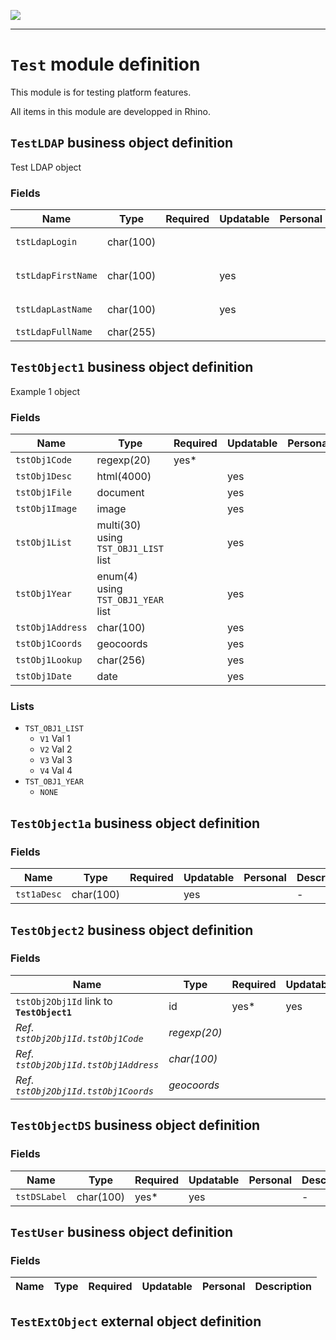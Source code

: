 <!--
 ___ _            _ _    _ _    __
/ __(_)_ __  _ __| (_)__(_) |_ /_/
\__ \ | '  \| '_ \ | / _| |  _/ -_)
|___/_|_|_|_| .__/_|_\__|_|\__\___|
            |_| 
-->
![](https://docs.simplicite.io//logos/logo250.png)
* * *

`Test` module definition
========================

This module is for testing platform features.

All items in this module are developped in Rhino.

`TestLDAP` business object definition
-------------------------------------

Test LDAP object

### Fields

| Name                                                         | Type                                     | Required | Updatable | Personal | Description                                                                      | 
| ------------------------------------------------------------ | ---------------------------------------- | -------- | --------- | -------- | -------------------------------------------------------------------------------- |
| `tstLdapLogin`                                               | char(100)                                |          |           |          | LDAP `cn` attribute                                                              |
| `tstLdapFirstName`                                           | char(100)                                |          | yes       |          | LDAP `givenName` attribute                                                       |
| `tstLdapLastName`                                            | char(100)                                |          | yes       |          | LDAP `sn` attribute                                                              |
| `tstLdapFullName`                                            | char(255)                                |          |           |          | Full name                                                                        |

`TestObject1` business object definition
----------------------------------------

Example 1 object

### Fields

| Name                                                         | Type                                     | Required | Updatable | Personal | Description                                                                      | 
| ------------------------------------------------------------ | ---------------------------------------- | -------- | --------- | -------- | -------------------------------------------------------------------------------- |
| `tstObj1Code`                                                | regexp(20)                               | yes*     |           |          | -                                                                                |
| `tstObj1Desc`                                                | html(4000)                               |          | yes       |          | -                                                                                |
| `tstObj1File`                                                | document                                 |          | yes       |          | File                                                                             |
| `tstObj1Image`                                               | image                                    |          | yes       |          | Image                                                                            |
| `tstObj1List`                                                | multi(30) using `TST_OBJ1_LIST` list     |          | yes       |          | List                                                                             |
| `tstObj1Year`                                                | enum(4) using `TST_OBJ1_YEAR` list       |          | yes       |          | Year (dynamic)                                                                   |
| `tstObj1Address`                                             | char(100)                                |          | yes       |          | Address                                                                          |
| `tstObj1Coords`                                              | geocoords                                |          | yes       |          | -                                                                                |
| `tstObj1Lookup`                                              | char(256)                                |          | yes       |          | Lookup                                                                           |
| `tstObj1Date`                                                | date                                     |          | yes       |          | -                                                                                |

### Lists

* `TST_OBJ1_LIST`
    - `V1` Val 1
    - `V2` Val 2
    - `V3` Val 3
    - `V4` Val 4
* `TST_OBJ1_YEAR`
    - `NONE` 

`TestObject1a` business object definition
-----------------------------------------



### Fields

| Name                                                         | Type                                     | Required | Updatable | Personal | Description                                                                      | 
| ------------------------------------------------------------ | ---------------------------------------- | -------- | --------- | -------- | -------------------------------------------------------------------------------- |
| `tst1aDesc`                                                  | char(100)                                |          | yes       |          | -                                                                                |

`TestObject2` business object definition
----------------------------------------



### Fields

| Name                                                         | Type                                     | Required | Updatable | Personal | Description                                                                      | 
| ------------------------------------------------------------ | ---------------------------------------- | -------- | --------- | -------- | -------------------------------------------------------------------------------- |
| `tstObj2Obj1Id` link to **`TestObject1`**                    | id                                       | yes*     | yes       |          | -                                                                                |
| _Ref. `tstObj2Obj1Id.tstObj1Code`_                           | _regexp(20)_                             |          |           |          | -                                                                                |
| _Ref. `tstObj2Obj1Id.tstObj1Address`_                        | _char(100)_                              |          |           |          | _Address_                                                                        |
| _Ref. `tstObj2Obj1Id.tstObj1Coords`_                         | _geocoords_                              |          |           |          | -                                                                                |

`TestObjectDS` business object definition
-----------------------------------------



### Fields

| Name                                                         | Type                                     | Required | Updatable | Personal | Description                                                                      | 
| ------------------------------------------------------------ | ---------------------------------------- | -------- | --------- | -------- | -------------------------------------------------------------------------------- |
| `tstDSLabel`                                                 | char(100)                                | yes*     | yes       |          | -                                                                                |

`TestUser` business object definition
-------------------------------------



### Fields

| Name                                                         | Type                                     | Required | Updatable | Personal | Description                                                                      | 
| ------------------------------------------------------------ | ---------------------------------------- | -------- | --------- | -------- | -------------------------------------------------------------------------------- |

`TestExtObject` external object definition
------------------------------------------




